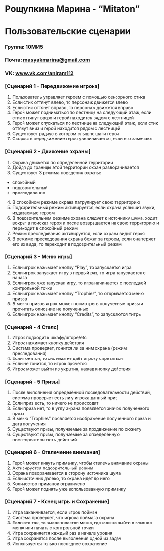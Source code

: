 
# Рощупкина  Марина - “Mitaton” 
# Пользовательские сценарии
### Группа: 10МИ5
### Почта:  masyakmarina@gmail.com
### VK: www.vk.com/aniram112


### [Сценарий 1 - Передвижение игрока]
1. Пользователь управляет героем с помощью сенсорного стика 
2. Если стик оттянут влево, то персонаж движется влево
3. Если стик оттянут вправо, то персонаж движется вправо 
4. Герой может подниматься по лестнице на следующий этаж, если стик оттянут вверх и герой находится рядом с лестницей 
5. Герой может спускаться по лестнице на следующий этаж, если стик оттянут вниз и герой находится рядом с лестницей 
6. Существует радиус в котором слышно шаги героя 
7. Скорость передвижение героя увеличивается, если его замечают 

### [Сценарий 2 - Движение охраны] 
1. Охрана движется по определенной территории 
2. Дойдя до границы этой территории охран разворачивается 
3. Существует 3 режима поведения охраны:
  * спокойный 
  * подозрительный
  * преследование 
4. В спокойном режиме охрана патрулирует свою территорию 
5. Подозрительный режим активируется, если охрана услышит звуки, издаваемые героем
6. В подозрительном режиме охрана следует к источнику шума, ходит вокруг в поисках героя и после возвращается на свою территорию и переходит в спокойный режим 
7. Режим преследования активируется, если охрана видит героя 
8. В режиме преследования охрана бежит за героем, если она теряет его из вида, то переходит в подозрительный режим 

### [Сценарий 3 - Меню игры]
1. Если игрок нажимает кнопку “Play”, то запускается игра 
2. Если игрок запускает игру в первый раз, то игра запускается с начала 
3. Если игрок уже запускал игру, то игра начинается с последней контрольной точки 
4. Если игрок нажимает кнопку “Trophies”, то открывается меню призов
5. В меню призов игрок может посмотреть полученные призы и прочитать описание не полученных 
6. Если игрок нажимает кнопку “Credits”, то запускаются титры 

### [Сценарий - 4 Стелс] 
1. Игрок подходит к шкафу/шторе/etc
2. Игрок нажимает кнопку действия 
4. Система проверяет, гонится ли за ним охрана (режим преследования)
5. Если гонится, то система не даёт игроку спрятаться
6. Если не гонится, то игрок прячется 
7. Игрок может выйти из укрытия, нажав кнопку действия 

### [Сценарий - 5 Призы]
1. После выполнения определённой последовательности действий, система проверяет есть ли у игрока данный приз
2. Если приз есть, то ничего не происходит
3. Если приза нет, то в углу экрана появляется значок полученного приза
4. В меню “Trophies” появляется изображение полученного приза и дата получения 
5. Существуют призы, получаемые за продвижение по сюжету 
6. Существуют призы, получаемые за определённую последовательность действий 

### [Сценарий 6 - Отвлечение внимания]
1. Герой может кинуть приманку, чтобы отвлечь внимание охраны
2. Активируется подозрительный режим
3. Охрана поворачивается в сторону источника шума 
4. Если источник далеко, то охрана идёт до него 
5. Количество приманок ограничено 
6. Герой может поднять уже использованную приманку 

### [Сценарий 7 - Конец игры и Сохранение] 
1. Игра заканчивается, если игрок пойман 
2. Система проверяет, что игрока поймала охрана 
3. Если это так, то высвечивается меню, где можно выйти в главное меню или начать с контрольной точки 
4. Игра сохраняется каждый раз в начале уровня
5. Игра сохранятся после выполнения одной из задач 
6. Используется только последнее сохранение 
